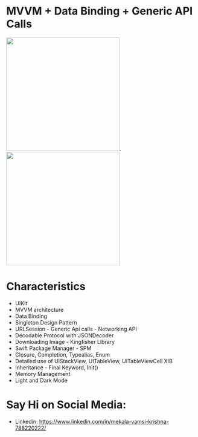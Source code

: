 # MVVM + Data Binding + Generic API Calls

<img class=mobile-image src="https://user-images.githubusercontent.com/68817698/218938625-8ac25f57-860f-43b7-896a-22d0863b7ece.png" width="300"/>. <img class=mobile-image src="https://user-images.githubusercontent.com/68817698/218938647-86cd1bb4-f03c-4e5d-a516-efcb6d6da92b.png" width="300"/>
# Characteristics
* UIKit
* MVVM architecture
* Data Binding
* Singleton Design Pattern
* URLSession - Generic Api calls - Networking API
* Decodable Protocol with JSONDecoder
* Downloading Image - Kingfisher Library
* Swift Package Manager - SPM
* Closure, Completion, Typealias, Enum
* Detailed use of UIStackView, UITableView, UITableViewCell XIB
* Inheritance - Final Keyword, Init()
* Memory Management
* Light and Dark Mode

# Say Hi on Social Media:

* Linkedin: https://www.linkedin.com/in/mekala-vamsi-krishna-788220222/
